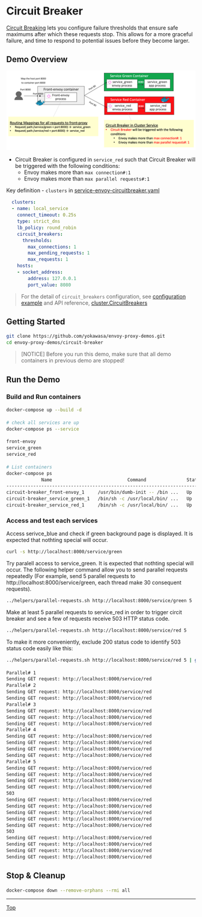 # Circuit Breaker

[Circuit Breaking](https://www.envoyproxy.io/docs/envoy/latest/intro/arch_overview/upstream/circuit_breaking) lets you configure failure thresholds that ensure safe maximums after which these requests stop. This allows for a more graceful failure, and time to respond to potential issues before they become larger.

## Demo Overview

![](../assets/demo-circuit-breaker.png)

- Circuit Breaker is configured in `service_red` such that Circuit Breaker will be triggered with the following conditions:
  - Envoy makes more than `max connection#:1`
  - Envoy makes more than `max parallel requests#:1`

Key definition  - `clusters` in [service-envoy-circuitbreaker.yaml](service-envoy-circuitbreaker.yaml)
```yaml
  clusters:
  - name: local_service
    connect_timeout: 0.25s
    type: strict_dns
    lb_policy: round_robin
    circuit_breakers:
      thresholds:
        max_connections: 1
        max_pending_requests: 1
        max_requests: 1
    hosts:
    - socket_address:
        address: 127.0.0.1
        port_value: 8080
```
> For the detail of `circuit_breakers` configuration, see [configuration example](https://www.envoyproxy.io/docs/envoy/latest/configuration/upstream/cluster_manager/cluster_circuit_breakers#config-cluster-manager-cluster-circuit-breakers) and API reference, [cluster.CircuitBreakers](https://www.envoyproxy.io/docs/envoy/latest/api-v2/api/v2/cluster/circuit_breaker.proto#envoy-api-msg-cluster-circuitbreakers)

## Getting Started
```sh
git clone https://github.com/yokawasa/envoy-proxy-demos.git
cd envoy-proxy-demos/circuit-breaker
```
> [NOTICE] Before you run this demo, make sure that all demo containers in previous demo are stopped!

## Run the Demo

### Build and Run containers

```sh
docker-compose up --build -d

# check all services are up
docker-compose ps --service

front-envoy
service_green
service_red

# List containers
docker-compose ps
             Name                            Command               State                            Ports
----------------------------------------------------------------------------------------------------------------------------------
circuit-breaker_front-envoy_1     /usr/bin/dumb-init -- /bin ...   Up      10000/tcp, 0.0.0.0:8000->80/tcp, 0.0.0.0:8001->8001/tcp
circuit-breaker_service_green_1   /bin/sh -c /usr/local/bin/ ...   Up      10000/tcp, 80/tcp
circuit-breaker_service_red_1     /bin/sh -c /usr/local/bin/ ...   Up      10000/tcp, 80/tcp
```

### Access and test each services

Access serivce_blue and check if green background page is displayed. It is expected that nothting special will occur.

```sh
curl -s http://localhost:8000/service/green
```

Try paralell access to service_green. It is expected that nothting special will occur. The following helper command allow you to send parallel requests repeatedly (For example, send 5 parallel requests to http://localhost:8000/service/green, each thread make 30 consequent requests).

```sh
../helpers/parallel-requests.sh http://localhost:8000/service/green 5
```

Make at least 5 parallel requests to service_red in order to trigger circit breaker and see a few of requests receive 503 HTTP status code.

```sh
../helpers/parallel-requests.sh http://localhost:8000/service/red 5
```

To make it more conveniently, exclude 200 status code to identify 503 status code easily like this:

```sh
../helpers/parallel-requests.sh http://localhost:8000/service/red 5 | grep -v 200

Parallel# 1
Sending GET request: http://localhost:8000/service/red
Parallel# 2
Sending GET request: http://localhost:8000/service/red
Sending GET request: http://localhost:8000/service/red
Parallel# 3
Sending GET request: http://localhost:8000/service/red
Sending GET request: http://localhost:8000/service/red
Sending GET request: http://localhost:8000/service/red
Parallel# 4
Sending GET request: http://localhost:8000/service/red
Sending GET request: http://localhost:8000/service/red
Sending GET request: http://localhost:8000/service/red
Sending GET request: http://localhost:8000/service/red
Parallel# 5
Sending GET request: http://localhost:8000/service/red
Sending GET request: http://localhost:8000/service/red
Sending GET request: http://localhost:8000/service/red
Sending GET request: http://localhost:8000/service/red
503
Sending GET request: http://localhost:8000/service/red
Sending GET request: http://localhost:8000/service/red
Sending GET request: http://localhost:8000/service/red
Sending GET request: http://localhost:8000/service/red
Sending GET request: http://localhost:8000/service/red
503
Sending GET request: http://localhost:8000/service/red
Sending GET request: http://localhost:8000/service/red
Sending GET request: http://localhost:8000/service/red
Sending GET request: http://localhost:8000/service/red
```

## Stop & Cleanup
```sh
docker-compose down --remove-orphans --rmi all
```

---
[Top](../README.md)
